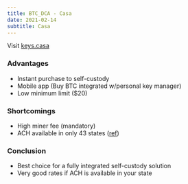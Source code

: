 ```yaml
---
title: BTC_DCA - Casa
date: 2021-02-14
subtitle: Casa
---
```


Visit [keys.casa](https://keys.casa)

### Advantages
  - Instant purchase to self-custody
  - Mobile app (Buy BTC integrated w/personal key manager)
  - Low minimum limit ($20)

### Shortcomings
  - High miner fee (mandatory)
  - ACH available in only 43 states ([ref](https://support.keys.casa/hc/en-us/articles/360047119631-Supported-Regions-for-Buying-Bitcoin))

### Conclusion
  - Best choice for a fully integrated self-custody solution
  - Very good rates if ACH is available in your state
